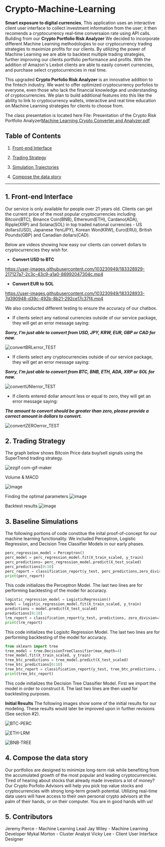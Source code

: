 # **Crypto-Machine-Learning**

**Smart exposure to digital currencies**, This application uses an interactive client user interface to collect investment information from the user; it then recomends a cryptocurrency real-time conversaion rate using API calls. Building from our **Crypto Portfolio Risk Analyzer** We decided to incorporate different Machine Learning methodologies to our cryptocurrency trading strategies to maximize profits for our clients. By utilizing the power of Machine Learning we are able to backtest multiple trading strategies, further improving our clients portfolio performance and profits. With the addition of Amazon's Lexbot clients are able to easily convert currencies, and purchase select cryptocurrencies in real time. 

This upgraded **Crypto Porfolio Risk Analyzer** is an innovative addition to the fintech industry. We want to offer optimized cryptocurrency porfolios to everyone, even those who lack the financial knowledge and understanding of cryptocurrencies. We plan to build additional features into this like the ability to link to cryptocurrency wallets, interactive and real time education on Machine Learning strategies for clients to choose from. 

The class presentation is located here File: Presentation of the Crypto Risk Portfolio Analyzer[Machine Learning Crypto Converter and Analyzer.pdf](https://github.com/MykalM/Crypto-Machine-Learning-/files/9278601/Machine.Learning.Crypto.Converter.and.Analyzer.pdf)


## **Table of Contents**
1. [Front-end Interface](#1-Front-end-Interface)

2. [Trading Strategy](#2-Trading-Strategy)

3. [Simulation Trajectories](#3-Simulation-Trajectories)

4. [Compose the data story](#4-compose-the-data-story)

---
## 1. **Front-end Interface**
Our service is only available for people over 21 years old. Clients can get the current price of the most popular cryptocurrencies including Bitcoin(BTC), Binance Coin(BNB), Ethereum(ETH), Cardano(ADA), Ripple(XRP) and Solana(SOL) in top traded national currencies - US dollars(USD), Japanese Yen(JPY), Korean Won(KRW), Euro(ERU), British Pounds(GBP) and Canadian dollars(CAD). 

Below are videos showing how easy our clients can convert dollars to cryptocurrencies they wish for. 
 
 - **Convert USD to BTC** 

https://user-images.githubusercontent.com/103230949/183328929-217127a7-2c3c-43c9-a1a0-86992047304c.mp4

 - **Convert EUR to SOL**

https://user-images.githubusercontent.com/103230949/183328933-7d390948-d39c-492b-8b21-292ce17c37f4.mp4

We also conducted different testing to ensure the accuracy of our chatbox. 

 - If clients select any national currencies outside of our service package, they will get an error message saying: 

**_Sorry, I'm just able to convert from USD, JPY, KRW, EUR, GBP or CAD for now._**

![convertBRLerror_TEST](https://user-images.githubusercontent.com/103230949/183332822-e0d9a819-622c-46ac-82cc-8fe7389f44c0.png)

 - If clients select any cryptocurrencies outside of our service package, they will get an error message saying: 

**_Sorry, I'm just able to convert from BTC, BNB, ETH, ADA, XRP or SOL for now._**

![convertUNIerror_TEST](https://user-images.githubusercontent.com/103230949/183332826-23aa2a82-bbd4-4659-8be8-f21a812cbfd8.png)

 - If clients entered dollar amount less or equal to zero, they will get an error message saying: 

**_The amount to convert should be greater than zero, please provide a correct amount in dollars to convert._**

![convertZEROerror_TEST](https://user-images.githubusercontent.com/103230949/183332827-2a8999db-593a-413c-9511-2d45dd31aa7b.png)

## 2. **Trading Strategy**
The graph below shows Bitcoin Price data buy/sell signals using the SuperTrend trading strategy. 

![ezgif com-gif-maker](https://user-images.githubusercontent.com/98198920/183314000-3e53f27c-c0db-48aa-9904-b27a726f346e.gif)

Volume & MACD

![image](https://user-images.githubusercontent.com/98198920/183315051-5661f139-fc16-4d9c-8a02-b9a463e33df1.png)

Finding the optimal parameters
![image](https://user-images.githubusercontent.com/98198920/183315281-68dfda73-19b9-4f91-9e9d-b2669d6dd5c3.png)

Backtest results
![image](https://user-images.githubusercontent.com/98198920/183315195-df2516bd-b64c-44db-8158-6ac47cacc98d.png)

## 3. **Baseline Simulations**
The following portions of code constitue the inital proof-of-concept for our machine learning functionality. We included Perceptron, Logistic Regression, and Decision Tree Classifier Models in our early phases. 

```python
perc_regression_model = Perceptron()
perc_model = perc_regression_model.fit(X_train_scaled, y_train)
perc_predictions= perc_regression_model.predict(X_test_scaled)
perc_predictions[0:10]
perc_report = classification_report(y_test, perc_predictions,zero_division=1)
print(perc_report)
```
This code initializes the Perceptron Model. The last two lines are for performing backtesting of the model for accuracy.  

```python
logistic_regression_model = LogisticRegression()
model = logistic_regression_model.fit(X_train_scaled, y_train)
predictions = model.predict(X_test_scaled)
predictions[0:10]
lrm_report = classification_report(y_test, predictions, zero_division=1)
print(lrm_report)
```
This code initializes the Logisitc Regression Model. The last two lines are for performing backtesting of the model for accuracy. 

```python
from sklearn import tree
tree_model = tree.DecisionTreeClassifier(max_depth=4)
tree_model.fit(X_train_scaled, y_train)
tree_btc_predictions = tree_model.predict(X_test_scaled)
tree_btc_predictions[0:10]
tree_btc_report = classification_report(y_test, tree_btc_predictions, zero_division=1)
print(tree_btc_report)
```
This code initializes the Decision Tree Classifier Model. First we import the model in order to construct it. The last two lines are then used for backtesting purposes. 

**Initial Results**
The following images show some of the initial results for our modeling. These results would later be improved upon in further revisions (See section #2).

![BTC-PERC](https://i.postimg.cc/DymKsmng/btc-perc-6mos.png)


![ETH-LRM](https://i.postimg.cc/N0knZwQF/eth-lrm-6mos.png)

![BNB-TREE](https://i.postimg.cc/bwXFJvJd/bnb-tree-8mos.png)

## 4. Compose the data story
Our portfolios are designed to minimize long-term risk while benefiting from the accumulated growth of the most popular and leading cryptocurrencies. Tired of hearing about stocks that already made investors a lot of money? Our Crypto Porfolio Advisors will help you pick top value stocks and cryptocurrencies with strong long-term growth potential. Utilizing real-time data users will have access to their own personal crypto advisors at the palm of their hands, or on their computer. You are in good hands with us!

## 5. Contributors
Jeremy Pierce - Machine Learning Lead
Jay Wiley - Machine Learning Developer
Mykal Morton - Cluster Analyst
Vicky Lee - Client User Interface Designer

